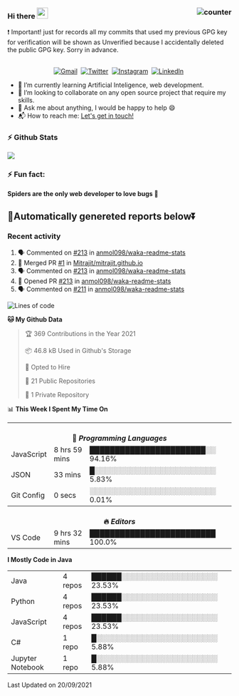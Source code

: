 ### Hi there <img src="https://raw.githubusercontent.com/soumyadip007/soumyadip007/master/Hi.gif" width="25px"> <img src="https://komarev.com/ghpvc/?username=Mitrajit&color=brightgreen" alt="counter" align="right"/>
:exclamation: Important! just for records all my commits that used my previous GPG key for verification will be shown as Unverified because I accidentally deleted the public GPG key. Sorry in advance.
<p align="center">
<br>
<a href="mailto:chandra.rupam@gmail.com?subject=Hi Mitrajit"><img src="https://img.shields.io/badge/gmail-%23D14836.svg?&style=for-the-badge&logo=gmail&logoColor=white" alt="Gmail"/></a>&nbsp;
<a href="http://bit.ly/Mitrajit_twt"><img src="https://img.shields.io/badge/twitter-%231DA1F2.svg?&style=for-the-badge&logo=twitter&logoColor=white" alt="Twitter" /></a>&nbsp;
<a href="http://bit.ly/Mitrajit_insta"><img src="https://img.shields.io/badge/instagram-%23E4405F.svg?&style=for-the-badge&logo=instagram&logoColor=white" alt="Instagram" /></a>&nbsp;
<a href="http://bit.ly/Mitrajit_ln"><img src="https://img.shields.io/badge/linkedin-%230077B5.svg?&style=for-the-badge&logo=linkedin&logoColor=white" alt="LinkedIn" /></a>&nbsp;
<!--<a href="https://kkvanonymous.github.io/"><img alt="Website" src="https://img.shields.io/website?style=for-the-badge&up_message=portfolio&url=https%3A%2F%2Fkkvanonymous.github.io%2F"></a>-->
</p>

<!-- - 🔭 I’m currently working on ...-->

- 🌱 I’m currently learning Artificial Inteligence, web development.
- 👯 I’m looking to collaborate on any open source project that require my skills.<!-- - 🤔 I’m looking for help with ... -->
- 💬 Ask me about anything, I would be happy to help 😄
- 📬 How to reach me: [Let's get in touch!](mailto:chandra.rupam@gmail.com)
### ⚡ Github Stats
<!-- <img align="left" src="https://github-readme-stats.sumanth-talluri.vercel.app/api?username=Mitrajit&show_icons=true&title_color=fff&icon_color=79ff97&text_color=efefef&bg_color=24292e" alt="Mitrajit's Gitstats" width="60%"> -->
![](https://github-readme-stats.sumanth-talluri.vercel.app/api?username=Mitrajit&show_icons=true&title_color=fff&icon_color=79ff97&text_color=efefef&bg_color=24292e)
<!-- <img src="https://github-readme-stats.sumanth-talluri.vercel.app/api/top-langs/?username=Mitrajit&show_icons=true&hide_border=true&theme=radical" width="37%" alt="Mitrajit's Top Languages"> -->

### ⚡ Fun fact: 
#### Spiders are the only web developer to love bugs :bug:
## 🤖Automatically genereted reports below⏬
### Recent activity
<!--START_SECTION:activity-->
1. 🗣 Commented on [#213](https://github.com/anmol098/waka-readme-stats/issues/213) in [anmol098/waka-readme-stats](https://github.com/anmol098/waka-readme-stats)
2. 🎉 Merged PR [#1](https://github.com/Mitrajit/mitrajit.github.io/pull/1) in [Mitrajit/mitrajit.github.io](https://github.com/Mitrajit/mitrajit.github.io)
3. 🗣 Commented on [#213](https://github.com/anmol098/waka-readme-stats/issues/213) in [anmol098/waka-readme-stats](https://github.com/anmol098/waka-readme-stats)
4. 💪 Opened PR [#213](https://github.com/anmol098/waka-readme-stats/pull/213) in [anmol098/waka-readme-stats](https://github.com/anmol098/waka-readme-stats)
5. 🗣 Commented on [#211](https://github.com/anmol098/waka-readme-stats/issues/211) in [anmol098/waka-readme-stats](https://github.com/anmol098/waka-readme-stats)
<!--END_SECTION:activity-->

<!--START_SECTION:waka-->
![Lines of code](https://img.shields.io/badge/From%20Hello%20World%20I%27ve%20Written-99819%20lines%20of%20code-blue)

**🐱 My Github Data** 

> 🏆 369 Contributions in the Year 2021
 > 
> 📦 46.8 kB Used in Github's Storage 
 > 
> 💼 Opted to Hire
 > 
> 📜 21 Public Repositories 
 > 
> 🔑 1 Private Repository 
 > 
📊 **This Week I Spent My Time On** 

<table>
<tr><th colspan="3"><br>💬 <i>Programming Languages</i></th></tr> 
  <tr><td>JavaScript</td><td>8 hrs 59 mins</td><td>███████████████████████░░   94.16%</td></tr> 
  <tr><td>JSON</td><td>33 mins</td><td>█░░░░░░░░░░░░░░░░░░░░░░░░   5.83%</td></tr> 
  <tr><td>Git Config</td><td>0 secs</td><td>░░░░░░░░░░░░░░░░░░░░░░░░░   0.01%</td></tr>

<tr><th colspan="3"><br>🔥 <i>Editors</i></th></tr> 
  <tr><td>VS Code</td><td>9 hrs 32 mins</td><td>█████████████████████████   100.0%</td></tr>

</table>

**I Mostly Code in Java** 

<table>
  <tr><td>Java</td><td>4 repos</td><td>██████░░░░░░░░░░░░░░░░░░░   23.53%</td></tr> 
  <tr><td>Python</td><td>4 repos</td><td>██████░░░░░░░░░░░░░░░░░░░   23.53%</td></tr> 
  <tr><td>JavaScript</td><td>4 repos</td><td>██████░░░░░░░░░░░░░░░░░░░   23.53%</td></tr> 
  <tr><td>C#</td><td>1 repo</td><td>█░░░░░░░░░░░░░░░░░░░░░░░░   5.88%</td></tr> 
  <tr><td>Jupyter Notebook</td><td>1 repo</td><td>█░░░░░░░░░░░░░░░░░░░░░░░░   5.88%</td></tr>
</table>



 Last Updated on 20/09/2021
<!--END_SECTION:waka-->
